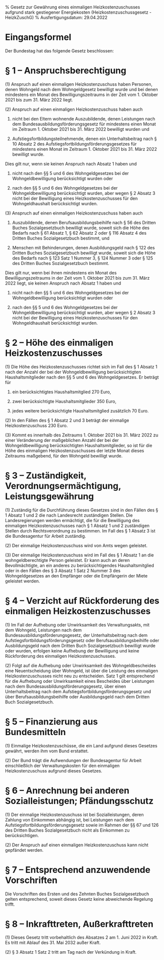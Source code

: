 % Gesetz zur Gewährung eines einmaligen Heizkostenzuschusses aufgrund stark gestiegener Energiekosten  (Heizkostenzuschussgesetz - HeizkZuschG)
% Ausfertigungsdatum: 29.04.2022
 
# Eingangsformel

Der Bundestag hat das folgende Gesetz beschlossen:

# § 1 – Anspruchsberechtigung

(1) Anspruch auf einen einmaligen Heizkostenzuschuss haben Personen, denen Wohngeld nach dem Wohngeldgesetz bewilligt wurde und bei denen mindestens ein Monat des Bewilligungszeitraums in der Zeit vom 1. Oktober 2021 bis zum 31. März 2022 liegt.

(2) Anspruch auf einen einmaligen Heizkostenzuschuss haben auch

1. nicht bei den Eltern wohnende Auszubildende, denen Leistungen nach dem Bundesausbildungsförderungsgesetz für mindestens einen Monat im Zeitraum 1. Oktober 2021 bis 31. März 2022 bewilligt wurden und

2. Aufstiegsfortbildungsteilnehmende, denen ein Unterhaltsbeitrag nach § 10 Absatz 2 des Aufstiegsfortbildungsförderungsgesetzes für mindestens einen Monat im Zeitraum 1. Oktober 2021 bis 31. März 2022 bewilligt wurde.

Dies gilt nur, wenn sie keinen Anspruch nach Absatz 1 haben und

1. nicht nach den §§ 5 und 6 des Wohngeldgesetzes bei der Wohngeldbewilligung berücksichtigt wurden oder

2. nach den §§ 5 und 6 des Wohngeldgesetzes bei der Wohngeldbewilligung berücksichtigt wurden, aber wegen § 2 Absatz 3 nicht bei der Bewilligung eines Heizkostenzuschusses für den Wohngeldhaushalt berücksichtigt wurden.

(3) Anspruch auf einen einmaligen Heizkostenzuschuss haben auch

1. Auszubildende, denen Berufsausbildungsbeihilfe nach § 56 des Dritten Buches Sozialgesetzbuch bewilligt wurde, soweit sich die Höhe des Bedarfs nach § 61 Absatz 1, § 62 Absatz 2 oder § 116 Absatz 4 des Dritten Buches Sozialgesetzbuch bestimmt, und

2. Menschen mit Behinderungen, denen Ausbildungsgeld nach § 122 des Dritten Buches Sozialgesetzbuch bewilligt wurde, soweit sich die Höhe des Bedarfs nach § 123 Satz 1 Nummer 3, § 124 Nummer 3 oder § 125 des Dritten Buches Sozialgesetzbuch bestimmt.

Dies gilt nur, wenn bei ihnen mindestens ein Monat des Bewilligungszeitraums in der Zeit vom 1. Oktober 2021 bis zum 31. März 2022 liegt, sie keinen Anspruch nach Absatz 1 haben und

1. nicht nach den §§ 5 und 6 des Wohngeldgesetzes bei der Wohngeldbewilligung berücksichtigt wurden oder

2. nach den §§ 5 und 6 des Wohngeldgesetzes bei der Wohngeldbewilligung berücksichtigt wurden, aber wegen § 2 Absatz 3 nicht bei der Bewilligung eines Heizkostenzuschusses für den Wohngeldhaushalt berücksichtigt wurden.

# § 2 – Höhe des einmaligen Heizkostenzuschusses

(1) Die Höhe des Heizkostenzuschusses richtet sich im Fall des § 1 Absatz 1 nach der Anzahl der bei der Wohngeldbewilligung berücksichtigten Haushaltsmitglieder nach den §§ 5 und 6 des Wohngeldgesetzes. Er beträgt für

1. ein berücksichtigtes Haushaltsmitglied 270 Euro,

2. zwei berücksichtigte Haushaltsmitglieder 350 Euro,

3. jedes weitere berücksichtigte Haushaltsmitglied zusätzlich 70 Euro.

(2) In den Fällen des § 1 Absatz 2 und 3 beträgt der einmalige Heizkostenzuschuss 230 Euro.

(3) Kommt es innerhalb des Zeitraums 1. Oktober 2021 bis 31. März 2022 zu einer Veränderung der maßgeblichen Anzahl der bei der Wohngeldbewilligung berücksichtigten Haushaltsmitglieder, so ist für die Höhe des einmaligen Heizkostenzuschusses der letzte Monat dieses Zeitraums maßgebend, für den Wohngeld bewilligt wurde.

# § 3 – Zuständigkeit, Verordnungsermächtigung, Leistungsgewährung

(1) Zuständig für die Durchführung dieses Gesetzes sind in den Fällen des § 1 Absatz 1 und 2 die nach Landesrecht zuständigen Stellen. Die Landesregierungen werden ermächtigt, die für die Bewilligung des einmaligen Heizkostenzuschusses nach § 1 Absatz 1 und 2 zuständigen Stellen durch Rechtsverordnung zu bestimmen. Im Fall des § 1 Absatz 3 ist die Bundesagentur für Arbeit zuständig.

(2) Der einmalige Heizkostenzuschuss wird von Amts wegen geleistet.

(3) Der einmalige Heizkostenzuschuss wird im Fall des § 1 Absatz 1 an die wohngeldberechtigte Person geleistet. Er kann auch an deren Bevollmächtigte, an ein anderes zu berücksichtigendes Haushaltsmitglied oder in den Fällen des § 3 Absatz 1 Satz 2 Nummer 3 des Wohngeldgesetzes an den Empfänger oder die Empfängerin der Miete geleistet werden.

# § 4 – Verzicht auf Rückforderung des einmaligen Heizkostenzuschusses

(1) Im Fall der Aufhebung oder Unwirksamkeit des Verwaltungsakts, mit dem Wohngeld, Leistungen nach dem Bundesausbildungsförderungsgesetz, der Unterhaltsbeitrag nach dem Aufstiegsfortbildungsförderungsgesetz oder Berufsausbildungsbeihilfe oder Ausbildungsgeld nach dem Dritten Buch Sozialgesetzbuch bewilligt wurde oder wurden, erfolgen keine Aufhebung der Bewilligung und keine Rückforderung des einmaligen Heizkostenzuschusses.

(2) Folgt auf die Aufhebung oder Unwirksamkeit des Wohngeldbescheides eine Neuentscheidung über Wohngeld, ist über die Leistung des einmaligen Heizkostenzuschusses nicht neu zu entscheiden. Satz 1 gilt entsprechend für die Aufhebung oder Unwirksamkeit eines Bescheides über Leistungen nach dem Bundesausbildungsförderungsgesetz, über einen Unterhaltsbeitrag nach dem Aufstiegsfortbildungsförderungsgesetz und über Berufsausbildungsbeihilfe oder Ausbildungsgeld nach dem Dritten Buch Sozialgesetzbuch.

# § 5 – Finanzierung aus Bundesmitteln

(1) Einmalige Heizkostenzuschüsse, die ein Land aufgrund dieses Gesetzes gewährt, werden ihm vom Bund erstattet.

(2) Der Bund trägt die Aufwendungen der Bundesagentur für Arbeit einschließlich der Verwaltungskosten für den einmaligen Heizkostenzuschuss aufgrund dieses Gesetzes.

# § 6 – Anrechnung bei anderen Sozialleistungen; Pfändungsschutz

(1) Der einmalige Heizkostenzuschuss ist bei Sozialleistungen, deren Zahlung von Einkommen abhängig ist, bei Leistungen nach dem Aufstiegsfortbildungsförderungsgesetz sowie im Rahmen der §§ 67 und 126 des Dritten Buches Sozialgesetzbuch nicht als Einkommen zu berücksichtigen.

(2) Der Anspruch auf einen einmaligen Heizkostenzuschuss kann nicht gepfändet werden.

# § 7 – Entsprechend anzuwendende Vorschriften

Die Vorschriften des Ersten und des Zehnten Buches Sozialgesetzbuch gelten entsprechend, soweit dieses Gesetz keine abweichende Regelung trifft.

# § 8 – Inkrafttreten, Außerkrafttreten

(1) Dieses Gesetz tritt vorbehaltlich des Absatzes 2 am 1. Juni 2022 in Kraft. Es tritt mit Ablauf des 31. Mai 2032 außer Kraft.

(2) § 3 Absatz 1 Satz 2 tritt am Tag nach der Verkündung in Kraft.
